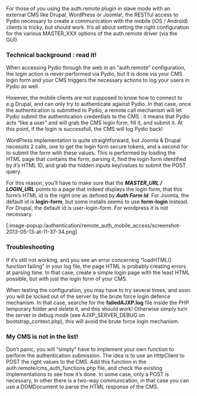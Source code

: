 For those of you using the auth.remote plugin in slave mode with an external CMS like Drupal, WordPress or Joomla!, the RESTful access to Pydio necessary to create a communication with the mobile (iOS / Androïd) clients is tricky, but should work. It’s all about setting the right configuration for the various MASTER_XXX options of the auth.remote driver (via the GUI).

### Technical background : read it!
When accessing Pydio through the web in an “auth.remote” configuration, the login action is never performed via Pydio, but it is done via your CMS login form and your CMS triggers the necessary actions to log your users in Pydio as well.

However,  the mobile clients are not supposed to know how to connect to e.g Drupal, and can only try to authenticate against Pydio.  In that case, once the authentication is submitted to Pydio, a remote call mechanism  will let Pydio submit  the authentication credentials to the CMS :  it means that Pydio acts “like a user” and will grab the CMS login form, fill it, and submit it. At this point, if the login is successfull, the CMS will log Pydio back!

WordPress implementation is quite straightforward, but Joomla & Drupal necessits 2 calls, one to get the login form secure tokens, and a second for to submit the form with these values. This is performed by loading the HTML page that contains the form, parsing it, find the login form identified by it’s HTML ID, and grab the hidden inputs key/values to submit the POST query.

For this reason, you’ll have to make sure that the **_MASTER_URL / LOGIN_URL_** points to a page that indeed displays the login form, that this form’s HTML id is the right one as defined by **_Auth Form Id_**. For Joomla, the default id is **login-form**, but some installs seems to use **form-login** instead. For Drupal, the default id is user-login-form. For wordpress it is not necessary.

[:image-popup:/authentication/remote_auth_mobile_access/screenshot-2013-05-13-at-11-37-34.png]

### Troubleshooting
If it’s still not working, and you see an error concerning  “loadHTML() function failing” in your log file, the page HTML is probably creating errors at parsing time. In that case, create a simple login page with the least HTML possible, but with just the login form of your CMS.

When testing the configuration, you may have to try several times, and soon you will be locked out of the server by the brute force login defence mechanism. In that case, searche for the **failedAJXP.log** file inside the PHP temporary folder and delete it, and this should work! Otherwise simply turn the server in debug mode (see AJXP_SERVER_DEBUG on bootstrap_context.php), this will avoid the brute force login mechanism.

### My CMS is not in the list!
Don’t panic, you will “simply” have to implement your own function to perform the authentication submission. The idea is to use an HttpClient to POST the right values to the CMS. Add this function in the auth.remote/cms_auth_functions.php file, and check the existing implementations to see how it’s done. In some case, only a POST is necessary, in other there is a two-way communication, in that case you can use a DOMDocument to parse the HTML response of the CMS.